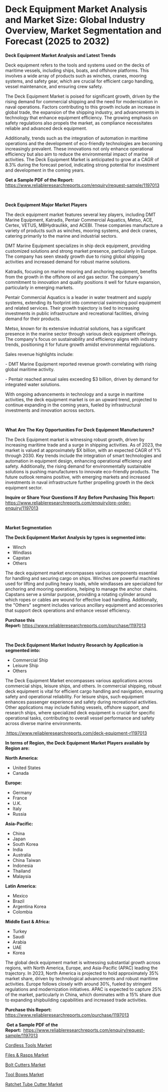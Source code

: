<p><h1>Deck Equipment Market Analysis and Market Size: Global Industry Overview, Market Segmentation and Forecast (2025 to 2032)</h1></p><p><strong>Deck Equipment Market Analysis and Latest Trends</strong></p>
<p><p>Deck equipment refers to the tools and systems used on the decks of maritime vessels, including ships, boats, and offshore platforms. This involves a wide array of products such as winches, cranes, mooring systems, and safety gear, which are crucial for efficient cargo handling, vessel maintenance, and ensuring crew safety. </p><p>The Deck Equipment Market is poised for significant growth, driven by the rising demand for commercial shipping and the need for modernization in naval operations. Factors contributing to this growth include an increase in global trade, the expansion of the shipping industry, and advancements in technology that enhance equipment efficiency. The growing emphasis on safety regulations also propels the market, as compliance necessitates reliable and advanced deck equipment.</p><p>Additionally, trends such as the integration of automation in maritime operations and the development of eco-friendly technologies are becoming increasingly prevalent. These innovations not only enhance operational efficiency but also aim to reduce the environmental impact of marine activities. The Deck Equipment Market is anticipated to grow at a CAGR of 8.3% during the forecast period, indicating strong potential for investment and development in the coming years.</p></p>
<p><strong>Get a Sample PDF of the Report:&nbsp;</strong> <a href="https://www.reliableresearchreports.com/enquiry/request-sample/1197013?utm_campaign=102&utm_medium=2&utm_source=Github&utm_content=ia&utm_term=19022025&utm_id=deck-equipment">https://www.reliableresearchreports.com/enquiry/request-sample/1197013</a></p>
<p>&nbsp;</p>
<p><strong>Deck Equipment Major Market Players</strong></p>
<p><p>The deck equipment market features several key players, including DMT Marine Equipment, Katradis, Pentair Commercial Aquatics, Metso, ACE, Certex, VETUS, MBHydraulikk, and ACEBI. These companies manufacture a variety of products such as winches, mooring systems, and deck cranes, catering primarily to the marine and industrial sectors.</p><p>DMT Marine Equipment specializes in ship deck equipment, providing customized solutions and strong market presence, particularly in Europe. The company has seen steady growth due to rising global shipping activities and increased demand for robust marine solutions.</p><p>Katradis, focusing on marine mooring and anchoring equipment, benefits from the growth in the offshore oil and gas sector. The company's commitment to innovation and quality positions it well for future expansion, particularly in emerging markets.</p><p>Pentair Commercial Aquatics is a leader in water treatment and supply systems, extending its footprint into commercial swimming pool equipment and related services. Their growth trajectory is tied to increasing investments in public infrastructure and recreational facilities, driving demand for their products.</p><p>Metso, known for its extensive industrial solutions, has a significant presence in the marine sector through various deck equipment offerings. The company's focus on sustainability and efficiency aligns with industry trends, positioning it for future growth amidst environmental regulations.</p><p>Sales revenue highlights include:</p><p>- DMT Marine Equipment reported revenue growth correlating with rising global maritime activity.</p><p>- Pentair reached annual sales exceeding $3 billion, driven by demand for integrated water solutions.</p><p>  </p><p>With ongoing advancements in technology and a surge in maritime activities, the deck equipment market is on an upward trend, projected to continue expanding in the coming years, fueled by infrastructural investments and innovation across sectors.</p></p>
<p>&nbsp;</p>
<p><strong>What Are The Key Opportunities For Deck Equipment Manufacturers?</strong></p>
<p><p>The Deck Equipment market is witnessing robust growth, driven by increasing maritime trade and a surge in shipping activities. As of 2023, the market is valued at approximately $X billion, with an expected CAGR of Y% through 2030. Key trends include the integration of smart technologies and automation in equipment design, enhancing operational efficiency and safety. Additionally, the rising demand for environmentally sustainable solutions is pushing manufacturers to innovate eco-friendly products. The future outlook remains positive, with emerging markets and increased investments in naval infrastructure further propelling growth in the deck equipment sector.</p></p>
<p><strong>Inquire or Share Your Questions If Any Before Purchasing This Report:</strong> <a href="https://www.reliableresearchreports.com/enquiry/pre-order-enquiry/1197013?utm_campaign=102&utm_medium=2&utm_source=Github&utm_content=ia&utm_term=19022025&utm_id=deck-equipment">https://www.reliableresearchreports.com/enquiry/pre-order-enquiry/1197013</a></p>
<p>&nbsp;</p>
<p><strong>Market Segmentation</strong></p>
<p><strong>The Deck Equipment Market Analysis by types is segmented into:</strong></p>
<p><ul><li>Winch</li><li>Windlass</li><li>Capstan</li><li>Others</li></ul></p>
<p><p>The deck equipment market encompasses various components essential for handling and securing cargo on ships. Winches are powerful machines used for lifting and pulling heavy loads, while windlasses are specialized for anchoring and mooring operations, helping to manage the anchor chains. Capstans serve a similar purpose, providing a rotating cylinder around which ropes or cables are wound for effective load handling. Additionally, the "Others" segment includes various ancillary equipment and accessories that support deck operations and enhance vessel efficiency.</p></p>
<p><strong>Purchase this Report:&nbsp;</strong><a href="https://www.reliableresearchreports.com/purchase/1197013?utm_campaign=102&utm_medium=2&utm_source=Github&utm_content=ia&utm_term=19022025&utm_id=deck-equipment">https://www.reliableresearchreports.com/purchase/1197013</a></p>
<p>&nbsp;</p>
<p><strong>The Deck Equipment Market Industry Research by Application is segmented into:</strong></p>
<p><ul><li>Commercial Ship</li><li>Leisure Ship</li><li>Others</li></ul></p>
<p><p>The Deck Equipment Market encompasses various applications across commercial ships, leisure ships, and others. In commercial shipping, robust deck equipment is vital for efficient cargo handling and navigation, ensuring safety and operational reliability. For leisure ships, such equipment enhances passenger experience and safety during recreational activities. Other applications may include fishing vessels, offshore support, and research ships, where specialized deck equipment is crucial for specific operational tasks, contributing to overall vessel performance and safety across diverse marine environments.</p></p>
<p><a href="https://www.reliableresearchreports.com/deck-equipment-r1197013?utm_campaign=102&utm_medium=2&utm_source=Github&utm_content=ia&utm_term=19022025&utm_id=deck-equipment">&nbsp;https://www.reliableresearchreports.com/deck-equipment-r1197013</a></p>
<p><strong>In terms of Region, the Deck Equipment Market Players available by Region are:</strong></p>
<p>
    <p> <strong> North America: </strong>
        <ul>
            <li>United States</li>
            <li>Canada</li>
        </ul>
        </p> 
    <p> <strong> Europe: </strong>
        <ul>
            <li>Germany</li>
            <li>France</li>
            <li>U.K.</li>
            <li>Italy</li>
            <li>Russia</li>
        </ul>
        </p> 
    <p> <strong> Asia-Pacific: </strong>
        <ul>
            <li>China</li>
            <li>Japan</li>
            <li>South Korea</li>
            <li>India</li>
            <li>Australia</li>
            <li>China Taiwan</li>
            <li>Indonesia</li>
            <li>Thailand</li>
            <li>Malaysia</li>
        </ul>
        </p> 
    <p> <strong> Latin America: </strong>
        <ul>
            <li>Mexico</li>
            <li>Brazil</li>
            <li>Argentina Korea</li>
            <li>Colombia</li>
        </ul>
        </p> 
    <p> <strong> Middle East & Africa: </strong>
        <ul>
            <li>Turkey</li>
            <li>Saudi</li>
            <li>Arabia</li>
            <li>UAE</li>
            <li>Korea</li>
        </ul>
    </p>
    </p>
<p><p>The global deck equipment market is witnessing substantial growth across regions, with North America, Europe, and Asia-Pacific (APAC) leading the trajectory. In 2023, North America is projected to hold approximately 35% market share, driven by technological advancements and robust maritime activities. Europe follows closely with around 30%, fueled by stringent regulations and modernization initiatives. APAC is expected to capture 25% of the market, particularly in China, which dominates with a 15% share due to expanding shipbuilding capabilities and increased trade activities.</p></p>
<p><strong>Purchase this Report: </strong><a href="https://www.reliableresearchreports.com/purchase/1197013?utm_campaign=102&utm_medium=2&utm_source=Github&utm_content=ia&utm_term=19022025&utm_id=deck-equipment">https://www.reliableresearchreports.com/purchase/1197013</a></p>
<p>&nbsp;<strong>Get a Sample PDF of the Report:&nbsp;&nbsp;</strong><a href="https://www.reliableresearchreports.com/enquiry/request-sample/1197013?utm_campaign=102&utm_medium=2&utm_source=Github&utm_content=ia&utm_term=19022025&utm_id=deck-equipment">https://www.reliableresearchreports.com/enquiry/request-sample/1197013</a></p>
<p><strong></strong></p>
<p><p><a href="https://github.com/borgomornar/Market-Research-Report-List-1/blob/main/cordless-tools-market.md?utm_campaign=102&utm_medium=2&utm_source=Github&utm_content=ia&utm_term=19022025&utm_id=deck-equipment">Cordless Tools Market</a></p><p><a href="https://github.com/simurmarzoa/Market-Research-Report-List-1/blob/main/files-rasps-market.md?utm_campaign=102&utm_medium=2&utm_source=Github&utm_content=ia&utm_term=19022025&utm_id=deck-equipment">Files & Rasps Market</a></p><p><a href="https://github.com/gethunsides/Market-Research-Report-List-1/blob/main/bolt-cutters-market.md?utm_campaign=102&utm_medium=2&utm_source=Github&utm_content=ia&utm_term=19022025&utm_id=deck-equipment">Bolt Cutters Market</a></p><p><a href="https://github.com/tumacaakesha78/Market-Research-Report-List-1/blob/main/tool-boxes-market.md?utm_campaign=102&utm_medium=2&utm_source=Github&utm_content=ia&utm_term=19022025&utm_id=deck-equipment">Tool Boxes Market</a></p><p><a href="https://github.com/dbichayison/Market-Research-Report-List-1/blob/main/ratchet-tube-cutter-market.md?utm_campaign=102&utm_medium=2&utm_source=Github&utm_content=ia&utm_term=19022025&utm_id=deck-equipment">Ratchet Tube Cutter Market</a></p></p>